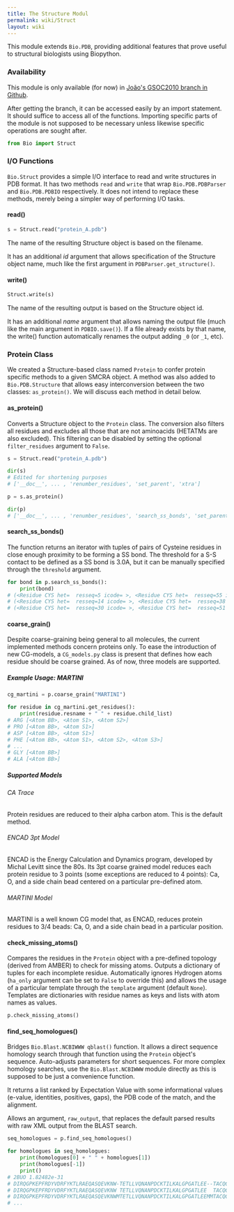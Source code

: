 ```yaml
---
title: The Structure Modul
permalink: wiki/Struct
layout: wiki
---
```


This module extends `Bio.PDB`, providing additional features that prove
useful to structural biologists using Biopython.

### Availability

This module is only available (for now) in [João's GSOC2010 branch in
Github](http://github.com/JoaoRodrigues/biopython/tree/GSOC2010).

After getting the branch, it can be accessed easily by an import
statement. It should suffice to access all of the functions. Importing
specific parts of the module is not supposed to be necessary unless
likewise specific operations are sought after.

``` python
from Bio import Struct
```

### I/O Functions

`Bio.Struct` provides a simple I/O interface to read and write structures
in PDB format. It has two methods `read` and `write` that wrap
`Bio.PDB.PDBParser` and `Bio.PDB.PDBIO` respectively. It does not intend to
replace these methods, merely being a simpler way of performing I/O
tasks.

#### read()

``` python
s = Struct.read("protein_A.pdb")
```

The name of the resulting Structure object is based on the filename.

It has an additional *id* argument that allows specification of the
Structure object name, much like the first argument in
`PDBParser.get_structure()`.

#### write()

``` python
Struct.write(s)
```

The name of the resulting output is based on the Structure object id.

It has an additional *name* argument that allows naming the output file
(much like the main argument in `PDBIO.save()`). If a file already
exists by that name, the write() function automatically renames the
output adding `_0` (or `_1`, etc).

### Protein Class

We created a Structure-based class named `Protein` to confer protein
specific methods to a given SMCRA object. A method was also added to
`Bio.PDB.Structure` that allows easy interconversion between the two
classes: `as_protein()`. We will discuss each method in detail below.

#### as\_protein()

Converts a Structure object to the `Protein` class. The conversion also
filters all residues and excludes all those that are not aminoacids
(HETATMs are also excluded). This filtering can be disabled by setting
the optional `filter_residues` argument to `False`.

``` python
s = Struct.read("protein_A.pdb")

dir(s)
# Edited for shortening purposes
# ['__doc__', ... , 'renumber_residues', 'set_parent', 'xtra']

p = s.as_protein()

dir(p)
# ['__doc__', ... , 'renumber_residues', 'search_ss_bonds', 'set_parent', 'xtra']
```

#### search\_ss\_bonds()

The function returns an iterator with tuples of pairs of Cysteine
residues in close enough proximity to be forming a SS bond. The
threshold for a S-S contact to be defined as a SS bond is 3.0A, but it
can be manually specified through the `threshold` argument.

``` python
for bond in p.search_ss_bonds():
    print(bond)
# (<Residue CYS het=  resseq=5 icode= >, <Residue CYS het=  resseq=55 icode= >)
# (<Residue CYS het=  resseq=14 icode= >, <Residue CYS het=  resseq=38 icode= >)
# (<Residue CYS het=  resseq=30 icode= >, <Residue CYS het=  resseq=51 icode= >)
```

#### coarse\_grain()

Despite coarse-graining being general to all molecules, the current
implemented methods concern proteins only. To ease the introduction of
new CG-models, a `CG_models.py` class is present that defines how each
residue should be coarse grained. As of now, three models are supported.

##### Example Usage: MARTINI

``` python
cg_martini = p.coarse_grain("MARTINI")

for residue in cg_martini.get_residues():
    print(residue.resname + " " + residue.child_list)
# ARG [<Atom BB>, <Atom S1>, <Atom S2>]
# PRO [<Atom BB>, <Atom S1>]
# ASP [<Atom BB>, <Atom S1>]
# PHE [<Atom BB>, <Atom S1>, <Atom S2>, <Atom S3>]
# ...
# GLY [<Atom BB>]
# ALA [<Atom BB>]
```

##### Supported Models

###### CA Trace

Protein residues are reduced to their alpha carbon atom. This is the
default method.

###### ENCAD 3pt Model

ENCAD is the Energy Calculation and Dynamics program, developed by
Michal Levitt since the 80s. Its 3pt coarse grained model reduces each
protein residue to 3 points (some exceptions are reduced to 4 points):
Ca, O, and a side chain bead centered on a particular pre-defined atom.

###### MARTINI Model

MARTINI is a well known CG model that, as ENCAD, reduces protein
residues to 3/4 beads: Ca, O, and a side chain bead in a particular
position.

#### check\_missing\_atoms()

Compares the residues in the `Protein` object with a pre-defined topology
(derived from AMBER) to check for missing atoms. Outputs a dictionary of
tuples for each incomplete residue. Automatically ignores Hydrogen atoms
(`ha_only` argument can be set to `False` to override this) and allows
the usage of a particular template through the `template` argument
(default `None`). Templates are dictionaries with residue names as keys
and lists with atom names as values.

``` python
p.check_missing_atoms()
```

#### find\_seq\_homologues()

Bridges `Bio.Blast.NCBIWWW qblast()` function. It allows a direct sequence
homology search through that function using the `Protein` object's
sequence. Auto-adjusts parameters for short sequences. For more complex
homology searches, use the `Bio.Blast.NCBIWWW` module directly as this is
supposed to be just a convenience function.

It returns a list ranked by Expectation Value with some informational
values (e-value, identities, positives, gaps), the PDB code of the
match, and the alignment.

Allows an argument, `raw_output`, that replaces the default parsed
results with raw XML output from the BLAST search.

``` python
seq_homologues = p.find_seq_homologues()

for homologues in seq_homologues:
    print(homologues[0] + " " + homologues[1])
    print(homologues[-1])
    print()
# 2BUO 1.82482e-31
# DIRQGPKEPFRDYVDRFYKTLRAEQASQEVKNW-TETLLVQNANPDCKTILKALGPGATLEE--TACQG
# DIRQGPKEPFRDYVDRFYKTLRAEQASQEVKNW TETLLVQNANPDCKTILKALGPGATLEE  TACQG
# DIRQGPKEPFRDYVDRFYKTLRAEQASQEVKNWMTETLLVQNANPDCKTILKALGPGATLEEMMTACQG
# ...
```
